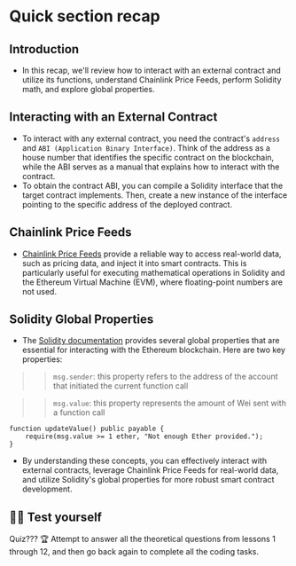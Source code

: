 # Quick section recap

## Introduction
- In this recap, we'll review how to interact with an external contract and utilize its functions, understand Chainlink Price Feeds, perform Solidity math, and explore global properties.

## Interacting with an External Contract
- To interact with any external contract, you need the contract's `address` and `ABI (Application Binary Interface)`. Think of the address as a house number that identifies the specific contract on the blockchain, while the ABI serves as a manual that explains how to interact with the contract.
- To obtain the contract ABI, you can compile a Solidity interface that the target contract implements. Then, create a new instance of the interface pointing to the specific address of the deployed contract.

## Chainlink Price Feeds
- [Chainlink Price Feeds](https://docs.chain.link/data-feeds/price-feeds) provide a reliable way to access real-world data, such as pricing data, and inject it into smart contracts. This is particularly useful for executing mathematical operations in Solidity and the Ethereum Virtual Machine (EVM), where floating-point numbers are not used.

## Solidity Global Properties
- The [Solidity documentation](https://docs.soliditylang.org/en/latest/cheatsheet.html#block-and-transaction-properties) provides several global properties that are essential for interacting with the Ethereum blockchain. Here are two key properties:

>> `msg.sender`: this property refers to the address of the account that initiated the current function call

>> `msg.value`: this property represents the amount of Wei sent with a function call

```
function updateValue() public payable {
    require(msg.value >= 1 ether, "Not enough Ether provided.");
}
```

- By understanding these concepts, you can effectively interact with external contracts, leverage Chainlink Price Feeds for real-world data, and utilize Solidity's global properties for more robust smart contract development.

## 🧑‍💻 Test yourself
Quiz??? 🏆 Attempt to answer all the theoretical questions from lessons 1 through 12, and then go back again to complete all the coding tasks.
